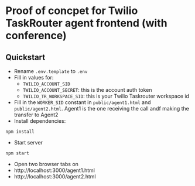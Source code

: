 # Proof of concpet for Twilio TaskRouter agent frontend (with conference)

## Quickstart

* Rename `.env.template` to `.env`
* Fill in values for:
  * `TWILIO_ACCOUNT_SID`
  * `TWILIO_ACCOUNT_SECRET`: this is the account auth token
  * `TWILIO_TR_WORKSPACE_SID`: this is your Twilio Taskrouter workspace id
* Fill in the `WORKER_SID` constant in `public/agent1.html` and `public/agent2.html`. Agent1 is the one receiving the call andf making the transfer to Agent2
* Install dependencies:
```
npm install
```
* Start server
```
npm start
```
* Open two browser tabs on
 * http://localhost:3000/agent1.html
 * http://localhost:3000/agent2.html
